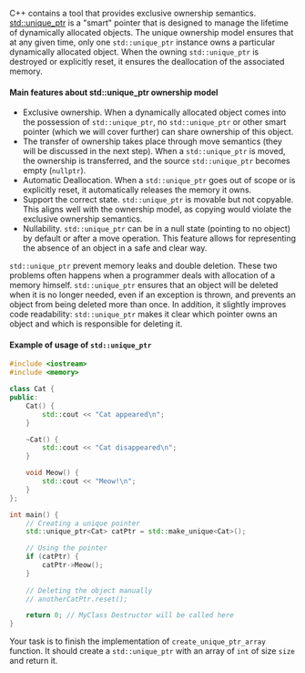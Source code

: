 C++ contains a tool that provides exclusive ownership semantics. [std::unique_ptr](https://en.cppreference.com/w/cpp/memory/unique_ptr) is a "smart" pointer that is designed to manage the lifetime of dynamically allocated objects. The unique ownership model ensures that at any given time, only one `std::unique_ptr` instance owns a particular dynamically allocated object. When the owning `std::unique_ptr` is destroyed or explicitly reset, it ensures the deallocation of the associated memory.

#### Main features about std::unique_ptr ownership model
- Exclusive ownership. When a dynamically allocated object comes into the possession of `std::unique_ptr`, no `std::unique_ptr` or other smart pointer (which we will cover further) can share ownership of this object.
- The transfer of ownership takes place through move semantics (they will be discussed in the next step). When a `std::unique_ptr` is moved, the ownership is transferred, and the source `std::unique_ptr` becomes empty (`nullptr`).
- Automatic Deallocation. When a `std::unique_ptr` goes out of scope or is explicitly reset, it automatically releases the memory it owns.
- Support the correct state. `std::unique_ptr` is movable but not copyable. This aligns well with the ownership model, as copying would violate the exclusive ownership semantics.
- Nullability. `std::unique_ptr` can be in a null state (pointing to no object) by default or after a move operation. This feature allows for representing the absence of an object in a safe and clear way.

`std::unique_ptr` prevent memory leaks and double deletion. These two problems often happens when a programmer deals with allocation of a memory himself. `std::unique_ptr` ensures that an object will be deleted when it is no longer needed, even if an exception is thrown, and prevents an object from being deleted more than once. In addition, it slightly improves code readability: `std::unique_ptr` makes it clear which pointer owns an object and which is responsible for deleting it.

#### Example of usage of `std::unique_ptr`

```c++
#include <iostream>
#include <memory>

class Cat {
public:
    Cat() {
        std::cout << "Cat appeared\n";
    }

    ~Cat() {
        std::cout << "Cat disappeared\n";
    }

    void Meow() {
        std::cout << "Meow!\n";
    }
};

int main() {
    // Creating a unique pointer
    std::unique_ptr<Cat> catPtr = std::make_unique<Cat>();

    // Using the pointer
    if (catPtr) {
        catPtr->Meow();
    }
    
    // Deleting the object manually
    // anotherCatPtr.reset();

    return 0; // MyClass Destructor will be called here
}
```

Your task is to finish the implementation of `create_unique_ptr_array` function. It should create a `std::unique_ptr` with an array of `int` of size `size` and return it.